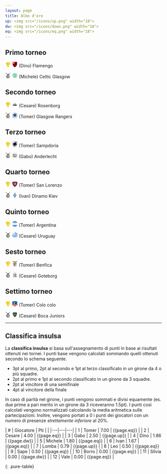 ```yaml
---
layout: page
title: Albo d'oro
up: <img src="/icons/up.png" width="18">
dw: <img src="/icons/down.png" width="18">
eq: <img src="/icons/eq.png" width="18">
---
```


<link rel="stylesheet" href="https://unpkg.com/purecss@1.0.0/build/pure-min.css" integrity="sha384-nn4HPE8lTHyVtfCBi5yW9d20FjT8BJwUXyWZT9InLYax14RDjBj46LmSztkmNP9w" crossorigin="anonymous">

## Primo torneo

<img src="/icons/trophy.png" width="18"> <img src="/thumb/flamengo.png" width="18"> (Dino) Flamengo

<img src="/icons/second.png" width="18"> <img src="/thumb/celtic.png" width="18"> (Michele) Celtic Glasgow

## Secondo torneo

<img src="/icons/trophy.png" width="18"> <img src="/thumb/rosenborg.png" width="18"> (Cesare) Rosenborg

<img src="/icons/second.png" width="18"> <img src="/thumb/rangers.png" width="18"> (Tomer) Glasgow Rangers

## Terzo torneo

<img src="/icons/trophy.png" width="18"> <img src="/thumb/samp.png" width="18"> (Tomer) Sampdoria

<img src="/icons/second.png" width="18"> <img src="/thumb/anderlecht.png" width="18"> (Gabo) Anderlecht

## Quarto torneo

<img src="/icons/trophy.png" width="18"> <img src="/thumb/sanlorenzo.png" width="18"> (Tomer) San Lorenzo

<img src="/icons/second.png" width="18"> <img src="/thumb/dinamo.png" width="18"> (Ivan) Dinamo Kiev

## Quinto torneo

<img src="/icons/trophy.png" width="18"> <img src="/thumb/argentina.png" width="18"> (Tomer) Argentina

<img src="/icons/second.png" width="18"> <img src="/thumb/uruguay.png" width="18"> (Cesare) Uruguay

## Sesto torneo

<img src="/icons/trophy.png" width="18"> <img src="/thumb/benfica.png" width="18"> (Tomer) Benfica

<img src="/icons/second.png" width="18"> <img src="/thumb/goteborg.png" width="18"> (Cesare) Goteborg

## Settimo torneo

<img src="/icons/trophy.png" width="18"> <img src="/thumb/colo.png" width="18"> (Tomer) Colo colo

<img src="/icons/second.png" width="18"> <img src="/thumb/boca.png" width="18"> (Cesare) Boca Juniors


---------

## Classifica insulsa

La **classifica insulsa** si basa sull'assegnamento di punti in base ai risultati ottenuti nei tornei.
I punti base vengono calcolati sommando quelli ottenuti secondo lo schema seguente.

- 3pt al primo, 2pt al secondo e 1pt al terzo classificato in un girone da 4 o più squadre.
- 2pt al primo e 1pt al secondo classificato in un girone da 3 squadre.
- 2pt al vincitore di una semifinale
- 4pt al vincitore della finale

In caso di parità nel girone, i punti vengono sommati e divisi equamente (es. due prime a pari merito in un girone da 3 riceveranno 1.5pt).
I punti così calcolati vengono normalizzati calcolando la media aritmetica sulle partecipazioni. 
Inoltre, vengono portati a 0 i punti dei giocatori con un numero di presenze *strettamente inferiore* al 20%.

| &#35; | Giocatore | Pti | |
|---|---|---|
| 1 | Tomer | 7.00 | {{page.eq}} |
| 2 | Cesare | 4.00 | {{page.eq}} |
| 3 | Gabo | 2.50 | {{page.up}} |
| 4 | Dino | 1.86 | {{page.dw}} |
| 5 | Michele | 1.80 | {{page.eq}} |
| 6 | Ivan | 1.67 | {{page.eq}} |
| 7 | Lomba | 0.79 | {{page.up}} |
| 8 | Leo | 0.50 | {{page.eq}} |
| 9 | Sape | 0.50 | {{page.eq}} |
| 10 | Borro | 0.00 | {{page.eq}} |
| 11 | Silvia | 0.00 | {{page.dw}} |
| 12 | Vale | 0.00 | {{page.eq}} |

{: .pure-table}

